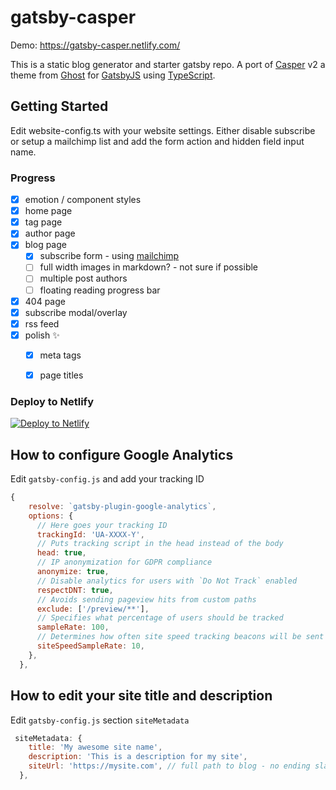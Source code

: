 # gatsby-casper

Demo: https://gatsby-casper.netlify.com/  

This is a static blog generator and starter gatsby repo. A port of [Casper](https://github.com/TryGhost/Casper) v2 a theme from [Ghost](https://ghost.org/) for [GatsbyJS](https://www.gatsbyjs.org/) using [TypeScript](https://www.typescriptlang.org/).

## Getting Started
Edit website-config.ts with your website settings.
Either disable subscribe or setup a mailchimp list and add the form action and hidden field input name.


### Progress
- [x] emotion / component styles
- [x] home page
- [x] tag page
- [x] author page
- [x] blog page
  - [x] subscribe form - using [mailchimp](https://mailchimp.com)
  - [ ] full width images in markdown? - not sure if possible
  - [ ] multiple post authors
  - [ ] floating reading progress bar
- [x] 404 page
- [x] subscribe modal/overlay
- [x] rss feed
- [x] polish ✨
  - [x] meta tags
  - [x] page titles


### Deploy to Netlify

[![Deploy to Netlify](https://www.netlify.com/img/deploy/button.svg)](https://app.netlify.com/start/deploy?repository=https://github.com/scttcper/gatsby-casper)

## How to configure Google Analytics
Edit `gatsby-config.js` and add your tracking ID


```javascript
{
    resolve: `gatsby-plugin-google-analytics`,
    options: {
      // Here goes your tracking ID
      trackingId: 'UA-XXXX-Y',
      // Puts tracking script in the head instead of the body
      head: true,
      // IP anonymization for GDPR compliance
      anonymize: true,
      // Disable analytics for users with `Do Not Track` enabled
      respectDNT: true,
      // Avoids sending pageview hits from custom paths
      exclude: ['/preview/**'],
      // Specifies what percentage of users should be tracked
      sampleRate: 100,
      // Determines how often site speed tracking beacons will be sent
      siteSpeedSampleRate: 10,
    },
  },
```

## How to edit your site title and description 
Edit `gatsby-config.js` section `siteMetadata`

```javascript
 siteMetadata: {
    title: 'My awesome site name',
    description: 'This is a description for my site',
    siteUrl: 'https://mysite.com', // full path to blog - no ending slash
  },
```
